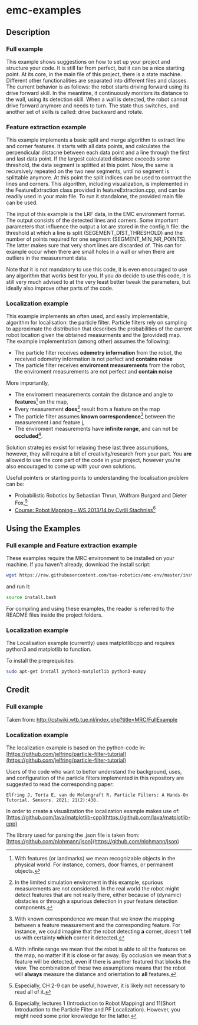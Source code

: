 # emc-examples

## Description
### Full example
This example shows suggestions on how to set up your project and structure your code. It is still far from perfect, but it can be a nice starting point. At its core, in the main file of this project, there is a state machine. Different other functionalities are separated into different files and classes. The current behavior is as follows: the robot starts driving forward using its drive forward skill. In the meantime, it continuously monitors its distance to the wall, using its detection skill. When a wall is detected, the robot cannot drive forward anymore and needs to turn. The state thus switches, and another set of skills is called: drive backward and rotate.

### Feature extraction example
This example implements a basic split and merge algorithm to extract line and corner features. It starts with all data points, and calculates the perpendicular distacne between each data point and a line through the first and last data point. If the largest calculated distance exceeds some threshold, the data segment is splitted at this point. Now, the same is recursively repeated on the two new segments, until no segment is splittable anymore. At this point the split indices can be used to contruct the lines and corners. This algorithm, including visualization, is implemented in the FeatureExtraction class provided in featureExtraction.cpp, and can be readily used in your main file. To run it standalone, the provided main file can be used. 

The input of this example is the LRF data, in the EMC environment format. The output consists of the detected lines and corners. Some important parameters that influence the output a lot are stored in the config.h file: the threshold at which a line is split (SEGEMENT_DIST_THRESHOLD) and the number of points required for one segment (SEGMENT_MIN_NR_POINTS). The latter makes sure that very short lines are discarded of. This can for example occur when there are small holes in a wall or when there are outliers in the measurement data.

Note that it is not mandatory to use this code, it is even encouraged to use any algorithm that works best for you. If you _do_ decide to use this code, it is still very much advised to at the very least better tweak the parameters, but ideally also improve other parts of the code.

### Localization example
This example implements an often used, and easily implementable, algorithm for localisation: the particle filter. Particle filters rely on sampling to approximate the distribution that describes the probabilities of the current robot location given the obtained measurments and the (provided) map. The example implementation (among other) assumes the following:

* The particle filter receives **odometry information** from the robot, the received odometry information is not perfect and **contains noise**
* The particle filter receives **enviroment measurements** from the robot, the enviroment measurements are not perfect and **contain noise**


More importantly,

* The enviroment measurements contain the distance and angle to **features**[^1] on the map,
* Every measurement **does**[^2] result from a feature on the map 
* The particle filter assumes **known correspondence**[^3] between the measurement i and feature j,
* The enviroment measurements have **infinite range**, and can not be **occluded**[^4].

[^1]: With features (or landmarks) we mean recognizable objects in the physical world. For instance, corners, door frames, or permanent objects.
[^2]: In the limited simulation enviroment in this example, spurious measurements are not considered. In the real world the robot might detect features that are not really there, either because of (dynamic) obstacles or through a spurious detection in your feature detection components.
[^3]: With known correspondence we mean that we know the mapping between a feature measurement and the corresponding feature. For instance, we could imagine that the robot detecting **a** corner, doesn't tell us with certainty **which** corner it detected.
[^4]: With infinite range we mean that the robot is able to all the features on the map, no matter if it is close or far away.
 By occlusion we mean that a feature will be detected, even if there is another featured that blocks the view. The combination of these two assumptions means that the robot will **always** measure the distance and orientation to **all** features.

Solution strategies exsist for relaxing these last three assumptions, however, they will require a bit of creativity/research from your part. You **are** allowed to use the core part of the code in your project, however you're also encouraged to come up with your own solutions. 

Useful pointers or starting points to understanding the localisation problem can be:
* Probabilistic Robotics by Sebastian Thrun, Wolfram Burgard and Dieter Fox,[^6]
* [Course: Robot Mapping - WS 2013/14 by Cyrill Stachniss](http://ais.informatik.uni-freiburg.de/teaching/ws13/mapping/)[^7]


[^6]: Especially, CH 2-9 can be useful, however, it is likely not necessary to read all of it.
[^7]: Especially, lectures 1 (Introduction to Robot Mapping) and 11(Short Introduction to the Particle Filter and PF Localization). However, you might need some prior knowledge for the latter.


## Using the Examples
### Full example and Feature extraction example
These examples require the MRC environment to be installed on your machine. If you haven't already, download the install script:
```bash
wget https://raw.githubusercontent.com/tue-robotics/emc-env/master/install.bash
```
and run it:
```bash
source install.bash
```

For compiling and using these examples, the reader is referred to the README files inside the project folders.

### Localization example

The Localisation example (currently) uses matplotlibcpp and requires python3 and matplotlib to function.

To install the preqrequisites:

```bash
sudo apt-get install python3-matplotlib python3-numpy
```

## Credit
### Full example
Taken from: http://cstwiki.wtb.tue.nl/index.php?title=MRC/FullExample

### Localization example

The localization example is based on the python-code in:
[https://github.com/jelfring/particle-filter-tutorial](https://github.com/jelfring/particle-filter-tutorial)

Users of the code who want to better understand the background, uses, and configuration of the particle filters implemented in this repository are suggested to read the corresponding paper:

    Elfring J, Torta E, van de Molengraft R. Particle Filters: A Hands-On Tutorial. Sensors. 2021; 21(2):438.

In order to create a visualization the localization example makes use of:
[https://github.com/lava/matplotlib-cpp](https://github.com/lava/matplotlib-cpp)

The library used for parsing the .json file is taken from:
[https://github.com/nlohmann/json](https://github.com/nlohmann/json)
